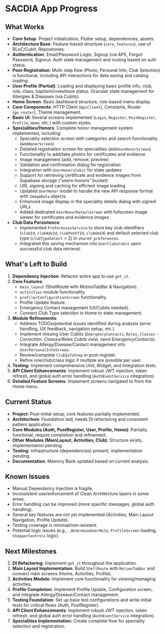# SACDIA App Progress

## What Works
- **Core Setup**: Project initialization, Flutter setup, dependencies, assets.
- **Architecture Base**: Feature-based structure (`core`, `features`), use of BLoC/Cubit, Repositories.
- **Authentication**: Email/Password Login, Signup (via API), Forgot Password, Signout. Auth state management and routing based on auth status.
- **Post-Registration**: Multi-step flow (Photo, Personal Info, Club Selection) is functional, including API interactions for data saving and catalog loading.
- **User Profile (Partial)**: Loading and displaying basic profile info, club, role, class, baptism/investiture status. Granular state management for Allergies & Diseases (via Cubits).
- **Home Screen**: Basic dashboard structure, role-based menu display.
- **Core Components**: HTTP Client (`ApiClient`), Constants, Router (`go_router`), Theme management.
- **Basic UI**: Several screens implemented (`Login`, `Register`, `PostRegister`, `Profile`, `Home`, etc.) with custom styles.
- **Specialities/Honors**: Complete honor management system implemented, including:
  - Speciality selection screen with categories and search functionality (`AddHonorScreen`)
  - Detailed registration screen for specialities (`AddUserHonorScreen`)
  - Functionality to add/take photos for certificates and evidence
  - Image management (add, remove, preview)
  - Validation and confirmation dialog for registration
  - Integration with `UserHonorsCubit` for state updates
  - Support for retrieving certificate and evidence images from Supabase storage ("users-honors" bucket)
  - URL signing and caching for efficient image loading
  - Updated `UserHonor` model to handle the new API response format with `ImageData` objects
  - Enhanced image display in the speciality details dialog with signed URLs
  - Added dedicated `UserHonorDetailScreen` with fullscreen image viewer for certificates and evidence images
- **Club Data Persistence**: 
  - Implemented `PreferencesService` to store key club identifiers (`clubId`, `clubAdvId`, `clubPathfId`, `clubGmId`) and default selected club type (`clubTypeSelect` = 2) in `shared_preferences`.
  - Integrated this saving mechanism into `UserClubsCubit` upon successful club data retrieval.

## What's Left to Build
1.  **Dependency Injection**: Refactor entire app to use `get_it`.
2.  **Core Features**: 
    *   `main_layout` (ShellRoute with MotionTabBar & Navigation).
    *   `activities` module functionality.
    *   `profile/ConfigurationScreen` functionality.
    *   Profile Update feature.
    *   Emergency Contact management (UI/Cubits needed).
    *   Connect Club Type selection in Home to state management.
3.  **Module Refinements**: 
    *   Address TODOs/potential issues identified during analysis (error handling, UX feedback, navigation setup, etc.).
    *   Implement missing User Cubits (`EmergencyContacts`, `Roles`, `Classes` - *Correction: Classes/Roles Cubits exist, need EmergencyContacts*).
    *   Integrate Allergy/Disease/Contact management into `UserPersonalInfoScreen`.
    *   Review/complete `ClubInfoStep` in post-register.
    *   Refine role/club/class logic if multiple are possible per user.
4.  **Testing**: Implement comprehensive Unit, Widget, and Integration tests.
5.  **API Client Enhancements**: Implement robust JWT injection, token refresh, and global auth error handling (`AuthEventService` integration).
6.  **Detailed Feature Screens**: Implement screens navigated to from the Home menu.

## Current Status
- **Project**: Post-initial setup, core features partially implemented.
- **Architecture**: Foundation laid, needs DI refactoring and consistent pattern application.
- **Core Modules (Auth, PostRegister, User, Profile, Home)**: Partially functional, require completion and refinement.
- **Other Modules (MainLayout, Activities, Club)**: Structure exists, implementation pending.
- **Testing**: Infrastructure (dependencies) present, implementation pending.
- **Documentation**: Memory Bank updated based on current analysis.

## Known Issues
- Manual Dependency Injection is fragile.
- Inconsistent use/enforcement of Clean Architecture layers in some areas.
- Error handling can be improved (more specific messages, global auth handling).
- Several key features are not yet implemented (Activities, Main Layout Navigation, Profile Update).
- Testing coverage is minimal/non-existent.
- Potential logic issues (e.g., `_determineUserRole`, `ProfileScreen` loading, `StepperControls` logic).

## Next Milestones
1.  **DI Refactoring**: Implement `get_it` throughout the application.
2.  **Main Layout Implementation**: Build `ShellRoute` with `MotionTabBar` and connect main screens (Home, Activities, Profile).
3.  **Activities Module**: Implement core functionality for viewing/managing activities.
4.  **Profile Completion**: Implement Profile Update, Configuration screen, and integrate Allergy/Disease/Contact management.
5.  **Testing Foundation**: Set up base test configurations and write initial tests for critical flows (Auth, PostRegister).
6.  **API Client Enhancements**: Implement robust JWT injection, token refresh, and global auth error handling (`AuthEventService` integration).
7.  **Specialities Implementation**: Create complete flow for speciality selection and registration. 